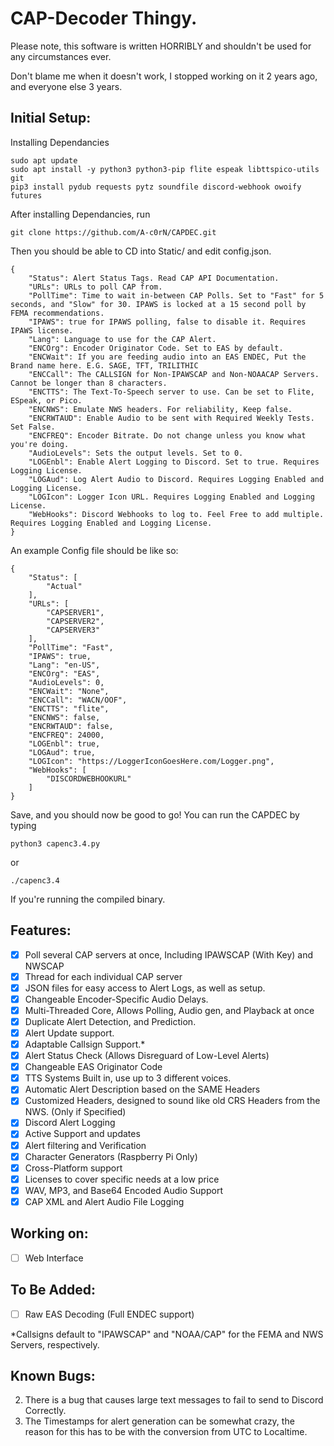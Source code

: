 # CAP-Decoder Thingy.

Please note, this software is written HORRIBLY and shouldn't be used for any circumstances ever.

Don't blame me when it doesn't work, I stopped working on it 2 years ago, and everyone else 3 years.

## Initial Setup:
Installing Dependancies
```
sudo apt update
sudo apt install -y python3 python3-pip flite espeak libttspico-utils git
pip3 install pydub requests pytz soundfile discord-webhook owoify futures
```
After installing Dependancies, run
```
git clone https://github.com/A-c0rN/CAPDEC.git 
```
Then you should be able to CD into Static/ and edit config.json.
```
{
    "Status": Alert Status Tags. Read CAP API Documentation.
    "URLs": URLs to poll CAP from.
    "PollTime": Time to wait in-between CAP Polls. Set to "Fast" for 5 seconds, and "Slow" for 30. IPAWS is locked at a 15 second poll by FEMA recommendations.
    "IPAWS": true for IPAWS polling, false to disable it. Requires IPAWS license.
    "Lang": Language to use for the CAP Alert.
    "ENCOrg": Encoder Originator Code. Set to EAS by default.
    "ENCWait": If you are feeding audio into an EAS ENDEC, Put the Brand name here. E.G. SAGE, TFT, TRILITHIC
    "ENCCall": The CALLSIGN for Non-IPAWSCAP and Non-NOAACAP Servers. Cannot be longer than 8 characters.
    "ENCTTS": The Text-To-Speech server to use. Can be set to Flite, ESpeak, or Pico.
    "ENCNWS": Emulate NWS headers. For reliability, Keep false.
    "ENCRWTAUD": Enable Audio to be sent with Required Weekly Tests. Set False.
    "ENCFREQ": Encoder Bitrate. Do not change unless you know what you're doing.
    "AudioLevels": Sets the output levels. Set to 0.
    "LOGEnbl": Enable Alert Logging to Discord. Set to true. Requires Logging License.
    "LOGAud": Log Alert Audio to Discord. Requires Logging Enabled and Logging License.
    "LOGIcon": Logger Icon URL. Requires Logging Enabled and Logging License.
    "WebHooks": Discord Webhooks to log to. Feel Free to add multiple. Requires Logging Enabled and Logging License.
}

```
An example Config file should be like so:
```
{
    "Status": [
        "Actual"
    ], 
    "URLs": [
        "CAPSERVER1", 
        "CAPSERVER2",
        "CAPSERVER3"
    ],
    "PollTime": "Fast",
    "IPAWS": true,
    "Lang": "en-US",
    "ENCOrg": "EAS",
    "AudioLevels": 0,
    "ENCWait": "None",
    "ENCCall": "WACN/OOF",
    "ENCTTS": "flite",
    "ENCNWS": false,
    "ENCRWTAUD": false,
    "ENCFREQ": 24000,
    "LOGEnbl": true,
    "LOGAud": true,
    "LOGIcon": "https://LoggerIconGoesHere.com/Logger.png",
    "WebHooks": [
        "DISCORDWEBHOOKURL"
    ]
}
```
Save, and you should now be good to go!
You can run the CAPDEC by typing
```
python3 capenc3.4.py
```
or
```
./capenc3.4
```
If you're running the compiled binary.

## Features:
- [x] Poll several CAP servers at once, Including IPAWSCAP (With Key) and NWSCAP
- [x] Thread for each individual CAP server
- [x] JSON files for easy access to Alert Logs, as well as setup.
- [x] Changeable Encoder-Specific Audio Delays.
- [x] Multi-Threaded Core, Allows Polling, Audio gen, and Playback at once
- [x] Duplicate Alert Detection, and Prediction.
- [x] Alert Update support.
- [x] Adaptable Callsign Support.\*
- [x] Alert Status Check (Allows Disreguard of Low-Level Alerts)
- [x] Changeable EAS Originator Code
- [x] TTS Systems Built in, use up to 3 different voices.
- [x] Automatic Alert Description based on the SAME Headers
- [x] Customized Headers, designed to sound like old CRS Headers from the NWS. (Only if Specified)
- [x] Discord Alert Logging
- [x] Active Support and updates
- [x] Alert filtering and Verification
- [x] Character Generators (Raspberry Pi Only)
- [x] Cross-Platform support
- [x] Licenses to cover specific needs at a low price
- [x] WAV, MP3, and Base64 Encoded Audio Support
- [x] CAP XML and Alert Audio File Logging
## Working on:
- [ ] Web Interface
## To Be Added:
- [ ] Raw EAS Decoding (Full ENDEC support)

\*Callsigns default to "IPAWSCAP" and "NOAA/CAP" for the FEMA and NWS Servers, respectively.


## Known Bugs:
2. There is a bug that causes large text messages to fail to send to Discord Correctly.
5. The Timestamps for alert generation can be somewhat crazy, the reason for this has to be with the conversion from UTC to Localtime.

